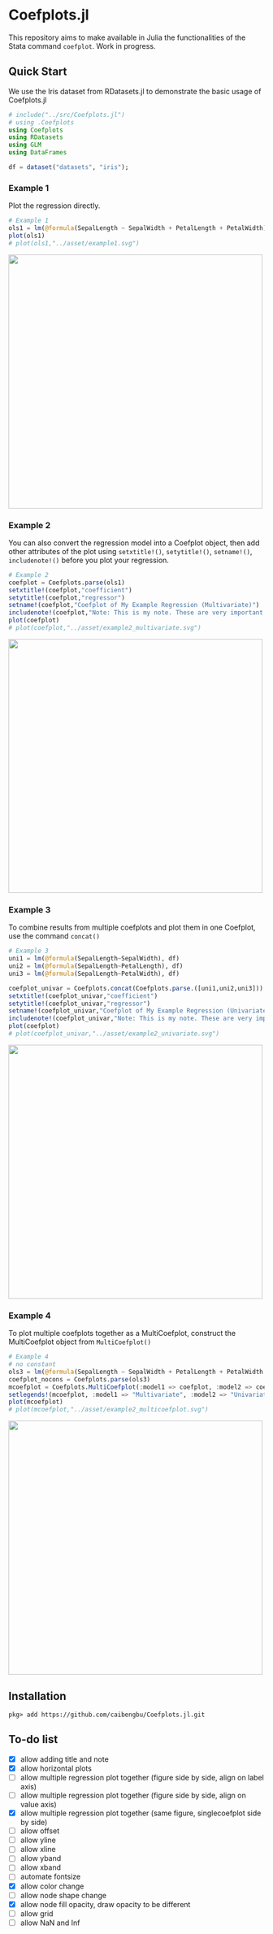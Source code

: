 # Coefplots.jl

This repository aims to make available in Julia the functionalities of the Stata command `coefplot`. Work in progress.

## Quick Start

We use the Iris dataset from RDatasets.jl to demonstrate the basic usage of Coefplots.jl


```julia
# include("../src/Coefplots.jl")
# using .Coefplots
using Coefplots
using RDatasets
using GLM
using DataFrames

df = dataset("datasets", "iris"); 
```

### Example 1
Plot the regression directly. 


```julia
# Example 1
ols1 = lm(@formula(SepalLength ~ SepalWidth + PetalLength + PetalWidth), df)
plot(ols1)
# plot(ols1,"../asset/example1.svg")
```


<img src="https://raw.githubusercontent.com/caibengbu/Coefplots.jl/main/asset/example1.svg" width="500" height="500">
    


### Example 2
You can also convert the regression model into a Coefplot object, then add other attributes of the plot using `setxtitle!()`, `setytitle!()`, `setname!()`, `includenote!()` before you plot your regression.


```julia
# Example 2
coefplot = Coefplots.parse(ols1)
setxtitle!(coefplot,"coefficient")
setytitle!(coefplot,"regressor")
setname!(coefplot,"Coefplot of My Example Regression (Multivariate)")
includenote!(coefplot,"Note: This is my note. These are very important captions and should not be missed for readers. This part contains a lot of important details about the figure presented in the above.")
plot(coefplot)
# plot(coefplot,"../asset/example2_multivariate.svg")
```


<img src="https://raw.githubusercontent.com/caibengbu/Coefplots.jl/main/asset/example2_multivariate.svg" width="500" height="500">
    


### Example 3
To combine results from multiple coefplots and plot them in one Coefplot, use the command `concat()`


```julia
# Example 3
uni1 = lm(@formula(SepalLength~SepalWidth), df)
uni2 = lm(@formula(SepalLength~PetalLength), df)
uni3 = lm(@formula(SepalLength~PetalWidth), df)

coefplot_univar = Coefplots.concat(Coefplots.parse.([uni1,uni2,uni3]))
setxtitle!(coefplot_univar,"coefficient")
setytitle!(coefplot_univar,"regressor")
setname!(coefplot_univar,"Coefplot of My Example Regression (Univariate)")
includenote!(coefplot_univar,"Note: This is my note. These are very important captions and should not be missed for readers. This part contains a lot of important details about the figure presented in the above.")
plot(coefplot)
# plot(coefplot_univar,"../asset/example2_univariate.svg")
```


<img src="https://raw.githubusercontent.com/caibengbu/Coefplots.jl/main/asset/example2_univariate.svg" width="500" height="500">
    


### Example 4
To plot multiple coefplots together as a MultiCoefplot, construct the MultiCoefplot object from `MultiCoefplot()`


```julia
# Example 4
# no constant
ols3 = lm(@formula(SepalLength ~ SepalWidth + PetalLength + PetalWidth + 0), df)
coefplot_nocons = Coefplots.parse(ols3)
mcoefplot = Coefplots.MultiCoefplot(:model1 => coefplot, :model2 => coefplot_univar, :model3 => coefplot_nocons)
setlegends!(mcoefplot, :model1 => "Multivariate", :model2 => "Univariate", :model3 => "No Constant")
plot(mcoefplot)
# plot(mcoefplot,"../asset/example2_multicoefplot.svg")
```


<img src="https://raw.githubusercontent.com/caibengbu/Coefplots.jl/main/asset/example2_multicoefplot.svg" width="500" height="500">
    



## Installation
```
pkg> add https://github.com/caibengbu/Coefplots.jl.git
```
## To-do list
- [x] allow adding title and note
- [x] allow horizontal plots
- [ ] allow multiple regression plot together (figure side by side, align on label axis)
- [ ] allow multiple regression plot together (figure side by side, align on value axis)
- [x] allow multiple regression plot together (same figure, singlecoefplot side by side)
- [ ] allow offset
- [ ] allow yline
- [ ] allow xline
- [ ] allow yband
- [ ] allow xband
- [ ] automate fontsize
- [x] allow color change
- [ ] allow node shape change
- [x] allow node fill opacity, draw opacity to be different
- [ ] allow grid
- [ ] allow NaN and Inf
